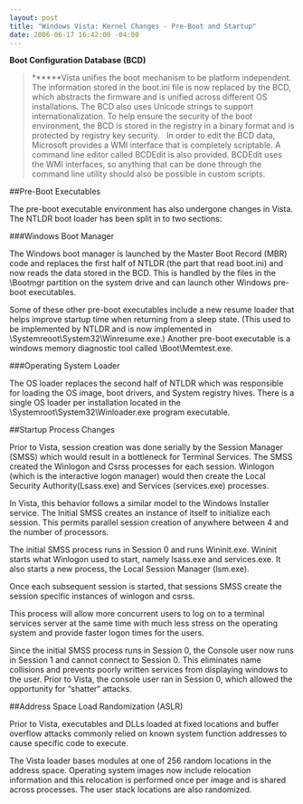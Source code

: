 ```yaml
---
layout: post
title: "Windows Vista: Kernel Changes - Pre-Boot and Startup"
date: 2006-06-17 16:42:00 -04:00
---
```


**Boot Configuration Database (BCD)**


> ******Vista unifies the boot mechanism to be platform independent. The information stored in the boot.ini file is now replaced by the BCD, which abstracts the firmware and is unified across different OS installations. The BCD also uses Unicode strings to support internationalization. To help ensure the security of the boot environment, the BCD is stored in the registry in a binary format and is protected by registry key security.
 
In order to edit the BCD data, Microsoft provides a WMI interface that is completely scriptable. A command line editor called BCDEdit is also provided. BCDEdit uses the WMI interfaces, so anything that can be done through the command line utility should also be possible in custom scripts.


##Pre-Boot Executables

The pre-boot executable environment has also undergone changes in Vista. The NTLDR boot loader has been split in to two sections:

###Windows Boot Manager

The Windows boot manager is launched by the Master Boot Record (MBR) code and replaces the first half of NTLDR (the part that read boot.ini) and now reads the data stored in the BCD. This is handled by the files in the \Bootmgr partition on the system drive and can launch other Windows pre-boot executables.

Some of these other pre-boot executables include a new resume loader that helps improve startup time when returning from a sleep state. (This used to be implemented by NTLDR and is now implemented in \Systemreoot\System32\Winresume.exe.) Another pre-boot executable is a windows memory diagnostic tool called \Boot\Memtest.exe.

###Operating System Loader

The OS loader replaces the second half of NTLDR which was responsible for loading the OS image, boot drivers, and System registry hives. There is a single OS loader per installation located in the \Systemroot\System32\Winloader.exe program executable.

##Startup Process Changes

Prior to Vista, session creation was done serially by the Session Manager (SMSS) which would result in a bottleneck for Terminal Services. The SMSS created the Winlogon and Csrss processes for each session. Winlogon (which is the interactive logon manager) would then create the Local Security Authority(Lsass.exe) and Services (services.exe) processes.

In Vista, this behavior follows a similar model to the Windows Installer service. The Initial SMSS creates an instance of itself to initialize each session. This permits parallel session creation of anywhere between 4 and the number of processors.

The initial SMSS process runs in Session 0 and runs Wininit.exe. Wininit starts what Winlogon used to start, namely lsass.exe and services.exe. It also starts a new process, the Local Session Manager (lsm.exe).

Once each subsequent session is started, that sessions SMSS create the session specific instances of winlogon and csrss.

This process will allow more concurrent users to log on to a terminal services server at the same time with much less stress on the operating system and provide faster logon times for the users.

Since the initial SMSS process runs in Session 0, the Console user now runs in Session 1 and cannot connect to Session 0. This eliminates name collisions and prevents poorly written services from displaying windows to the user. Prior to Vista, the console user ran in Session 0, which allowed the opportunity for “shatter“ attacks.

##Address Space Load Randomization (ASLR)

Prior to Vista, executables and DLLs loaded at fixed locations and buffer overflow attacks commonly relied on known system function addresses to cause specific code to execute.

The Vista loader bases modules at one of 256 random locations in the address space. Operating system images now include relocation information and this relocation is performed once per image and is shared across processes. The user stack locations are also randomized.
